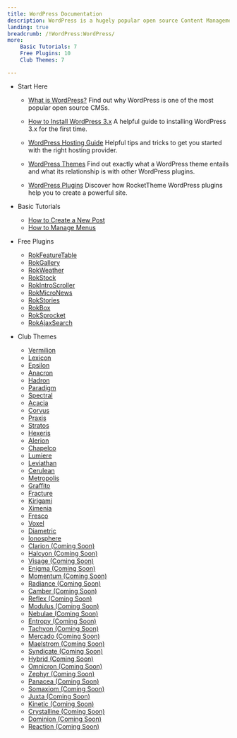 ```yaml
---
title: WordPress Documentation
description: WordPress is a hugely popular open source Content Management System (CMS). This section enables you to find out more about WordPress and how to use it with RocketTheme Themes and Plugins.
landing: true
breadcrumb: /!WordPress:WordPress/
more:
	Basic Tutorials: 7
	Free Plugins: 10
	Club Themes: 7

---
```


* Start Here

	- [What is WordPress?](start/)
	  Find out why WordPress is one of the most popular open source CMSs.

	- [How to Install WordPress 3.x](start/install_wordpress_3x.md)
	  A helpful guide to installing WordPress 3.x for the first time.

	- [WordPress Hosting Guide](../hosting/wordpress.md)
	  Helpful tips and tricks to get you started with the right hosting provider.

	- [WordPress Themes](start/themes.md)
	  Find out exactly what a WordPress theme entails and what its relationship is with other WordPress plugins.

	- [WordPress Plugins](start/plugins.md)
	  Discover how RocketTheme WordPress plugins help you to create a powerful site.

<!-- -->

* Basic Tutorials

	- [How to Create a New Post](start/post.md)
	- [How to Manage Menus](start/menus.md)

<!-- -->

* Free Plugins


	- [RokFeatureTable](plugins/rokfeaturetable/)
	- [RokGallery](plugins/rokgallery/)
	- [RokWeather](plugins/rokweather/)
	- [RokStock](plugins/rokstock/)
	- [RokIntroScroller](plugins/rokintroscroller)
	- [RokMicroNews](plugins/rokmicronews)
	- [RokStories](plugins/rokstories)
	- [RokBox](plugins/rokbox)
	- [RokSprocket](plugins/roksprocket/)
	- [RokAjaxSearch](plugins/rokajaxsearch/)

<!-- -->

* Club Themes
	
	- [Vermilion](themes/vermilion)
	- [Lexicon](themes/lexicon)
	- [Epsilon](themes/epsilon)
	- [Anacron](themes/anacron)
	- [Hadron](themes/hadron)
	- [Paradigm](themes/paradigm)
	- [Spectral](themes/spectral)
	- [Acacia](themes/acacia)
	- [Corvus](themes/corvus)
	- [Praxis](themes/praxis)
	- [Stratos](themes/stratos)
	- [Hexeris](themes/hexeris)
	- [Alerion](themes/alerion)
	- [Chapelco](themes/chapelco)
	- [Lumiere](themes/lumiere)
	- [Leviathan](themes/leviathan)
	- [Cerulean](themes/cerulean)
	- [Metropolis](themes/metropolis)
	- [Graffito](themes/graffito)
	- [Fracture](themes/fracture)
	- [Kirigami](themes/kirigami)
	- [Ximenia](themes/ximenia)
	- [Fresco](themes/fresco)
	- [Voxel](themes/voxel)
	- [Diametric](themes/diametric)
	- [Ionosphere](themes/ionosphere)
	- [Clarion (Coming Soon)](themes/clarion)
	- [Halcyon (Coming Soon)](themes/halcyon)
	- [Visage (Coming Soon)](themes/visage)
	- [Enigma (Coming Soon)](themes/enigma)
	- [Momentum (Coming Soon)](themes/momentum)
	- [Radiance (Coming Soon)](themes/radiance)
	- [Camber (Coming Soon)](themes/camber)
	- [Reflex (Coming Soon)](themes/reflex)
	- [Modulus (Coming Soon)](themes/modulus)
	- [Nebulae (Coming Soon)](themes/nebulae)
	- [Entropy (Coming Soon)](themes/entropy)
	- [Tachyon (Coming Soon)](themes/tachyon)
	- [Mercado (Coming Soon)](themes/mercado)
	- [Maelstrom (Coming Soon)](themes/maelstrom)
	- [Syndicate (Coming Soon)](themes/syndicate)
	- [Hybrid (Coming Soon)](themes/hybrid)
	- [Omnicron (Coming Soon)](themes/omnicron)
	- [Zephyr (Coming Soon)](themes/zephyr)
	- [Panacea (Coming Soon)](themes/panacea)
	- [Somaxiom (Coming Soon)](themes/somaxiom)
	- [Juxta (Coming Soon)](themes/juxta)
	- [Kinetic (Coming Soon)](themes/kinetic)
	- [Crystalline (Coming Soon)](themes/crystalline)
	- [Dominion (Coming Soon)](themes/dominion)
	- [Reaction (Coming Soon)](themes/reaction)
